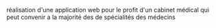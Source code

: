 réalisation d'une application web pour le profit d'un cabinet médical qui peut convenir a la majorité des de spécialités des médecins
